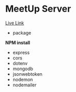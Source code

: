 # MeetUp Server

[Live Link](https://meetup-server-nine.vercel.app)

<!-- packages -->
+ package

**NPM install**

- express
- cors
- dotenv
- mongodb
- jsonwebtoken
- nodemon
- nodemailer
